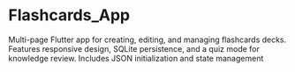 # Flashcards_App
Multi-page Flutter app for creating, editing, and managing flashcards decks. Features responsive design, SQLite persistence, and a quiz mode for knowledge review. Includes JSON initialization and state management
